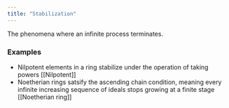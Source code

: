 ```yaml
---
title: "Stabilization"
---
```


The phenomena where an infinite process terminates.

### Examples
- Nilpotent elements in a ring stabilize under the operation of taking powers [[Nilpotent]]
- Noetherian rings satsify the ascending chain condition, meaning every infinite increasing sequence of ideals stops growing at a finite stage [[Noetherian ring]]